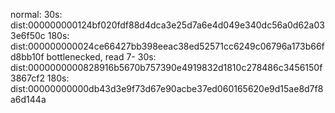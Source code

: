 normal:
30s:  dist:000000000124bf020fdf88d4dca3e25d7a6e4d049e340dc56a0d62a033e6f50c
180s: dist:000000000024ce66427bb398eeac38ed52571cc6249c06796a173b66fd8bb10f
bottlenecked, read 7-
30s:  dist:0000000000828916b5670b757390e4919832d1810c278486c3456150f3867cf2
180s: dist:00000000000db43d3e9f73d67e90acbe37ed060165620e9d15ae8d7f8a6d144a


